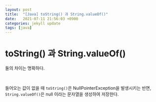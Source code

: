 ```yaml
---
layout: post
title:  "[Java] toString() 과 String.valueOf()"
date:   2021-07-11 21:56:03 +0900
categories: jekyll update
tags: [java]
---
```

# toString() 과 String.valueOf()

둘의 차이는 명확하다.   

<br>

들어오는 값이 없을 때
`toString()`은 NullPointerException을 발생시키는 반면,   
`String.valueOf()`은 null 이라는 문자열을 생성하여 저장한다.  

